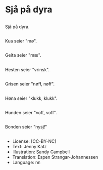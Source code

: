 # Sjå på dyra

##
Sjå på dyra.

##
Kua seier "mø".

##
Geita seier "mæ".

##
Hesten seier "vrinsk".

##
Grisen seier "nøff, nøff".

##
Høna seier "klukk, klukk".

##
Hunden seier "voff, voff".

##
Bonden seier "hysj!"

##
* License: [CC-BY-NC]
* Text: Jenny Katz
* Illustration: Sandy Campbell
* Translation: Espen Strangar-Johannessen
* Language: nn
